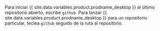 Para iniciar {{ site.data.variables.product.prodname_desktop }} al último repositorio abierto, escribe `github`. Para lanzar {{ site.data.variables.product.prodname_desktop }} para un repositorio particular, teclea `github` seguido de la ruta al repositorio.
